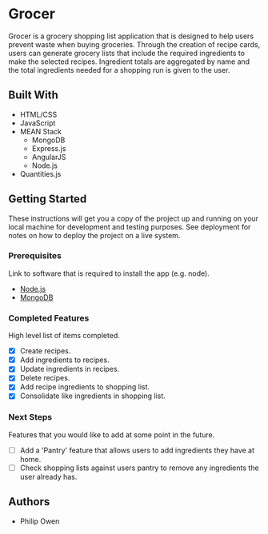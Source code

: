 # Grocer

Grocer is a grocery shopping list application that is designed to help users prevent waste when buying groceries. Through the creation of recipe cards, users can generate grocery lists that include the required ingredients to make the selected recipes. Ingredient totals are aggregated by name and the total ingredients needed for a shopping run is given to the user.

## Built With

- HTML/CSS
- JavaScript
- MEAN Stack
    - MongoDB
    - Express.js
    - AngularJS
    - Node.js
- Quantities.js

## Getting Started

These instructions will get you a copy of the project up and running on your local machine for development and testing purposes. See deployment for notes on how to deploy the project on a live system.

### Prerequisites

Link to software that is required to install the app (e.g. node).

- [Node.js](https://nodejs.org/en/)
- [MongoDB](https://www.mongodb.com/)

### Completed Features

High level list of items completed.

- [x] Create recipes.
- [x] Add ingredients to recipes.
- [x] Update ingredients in recipes.
- [x] Delete recipes.
- [x] Add recipe ingredients to shopping list.
- [x] Consolidate like ingredients in shopping list.

### Next Steps

Features that you would like to add at some point in the future.

- [ ] Add a 'Pantry' feature that allows users to add ingredients they have at home.
- [ ] Check shopping lists against users pantry to remove any ingredients the user already has.

## Authors

* Philip Owen
